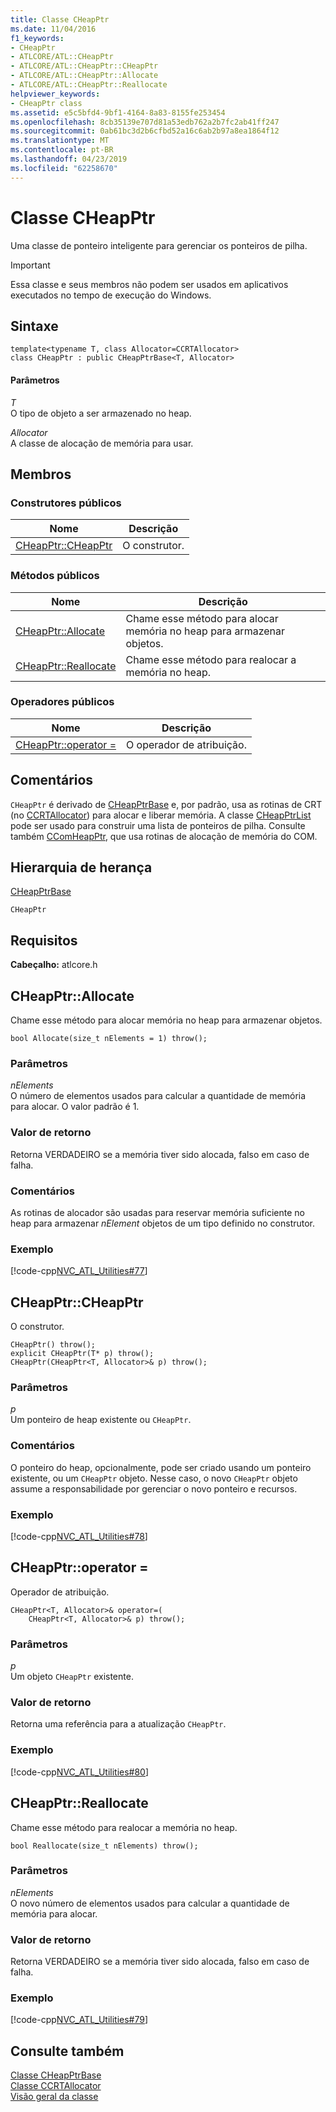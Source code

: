 ```yaml
---
title: Classe CHeapPtr
ms.date: 11/04/2016
f1_keywords:
- CHeapPtr
- ATLCORE/ATL::CHeapPtr
- ATLCORE/ATL::CHeapPtr::CHeapPtr
- ATLCORE/ATL::CHeapPtr::Allocate
- ATLCORE/ATL::CHeapPtr::Reallocate
helpviewer_keywords:
- CHeapPtr class
ms.assetid: e5c5bfd4-9bf1-4164-8a83-8155fe253454
ms.openlocfilehash: 8cb35139e707d81a53edb762a2b7fc2ab41ff247
ms.sourcegitcommit: 0ab61bc3d2b6cfbd52a16c6ab2b97a8ea1864f12
ms.translationtype: MT
ms.contentlocale: pt-BR
ms.lasthandoff: 04/23/2019
ms.locfileid: "62258670"
---
```

# <a name="cheapptr-class"></a>Classe CHeapPtr

Uma classe de ponteiro inteligente para gerenciar os ponteiros de pilha.

> [!IMPORTANT]
>  Essa classe e seus membros não podem ser usados em aplicativos executados no tempo de execução do Windows.

## <a name="syntax"></a>Sintaxe

```
template<typename T, class Allocator=CCRTAllocator>
class CHeapPtr : public CHeapPtrBase<T, Allocator>
```

#### <a name="parameters"></a>Parâmetros

*T*<br/>
O tipo de objeto a ser armazenado no heap.

*Allocator*<br/>
A classe de alocação de memória para usar.

## <a name="members"></a>Membros

### <a name="public-constructors"></a>Construtores públicos

|Nome|Descrição|
|----------|-----------------|
|[CHeapPtr::CHeapPtr](#cheapptr)|O construtor.|

### <a name="public-methods"></a>Métodos públicos

|Nome|Descrição|
|----------|-----------------|
|[CHeapPtr::Allocate](#allocate)|Chame esse método para alocar memória no heap para armazenar objetos.|
|[CHeapPtr::Reallocate](#reallocate)|Chame esse método para realocar a memória no heap.|

### <a name="public-operators"></a>Operadores públicos

|Nome|Descrição|
|----------|-----------------|
|[CHeapPtr::operator =](#operator_eq)|O operador de atribuição.|

## <a name="remarks"></a>Comentários

`CHeapPtr` é derivado de [CHeapPtrBase](../../atl/reference/cheapptrbase-class.md) e, por padrão, usa as rotinas de CRT (no [CCRTAllocator](../../atl/reference/ccrtallocator-class.md)) para alocar e liberar memória. A classe [CHeapPtrList](../../atl/reference/cheapptrlist-class.md) pode ser usado para construir uma lista de ponteiros de pilha. Consulte também [CComHeapPtr](../../atl/reference/ccomheapptr-class.md), que usa rotinas de alocação de memória do COM.

## <a name="inheritance-hierarchy"></a>Hierarquia de herança

[CHeapPtrBase](../../atl/reference/cheapptrbase-class.md)

`CHeapPtr`

## <a name="requirements"></a>Requisitos

**Cabeçalho:** atlcore.h

##  <a name="allocate"></a>  CHeapPtr::Allocate

Chame esse método para alocar memória no heap para armazenar objetos.

```
bool Allocate(size_t nElements = 1) throw();
```

### <a name="parameters"></a>Parâmetros

*nElements*<br/>
O número de elementos usados para calcular a quantidade de memória para alocar. O valor padrão é 1.

### <a name="return-value"></a>Valor de retorno

Retorna VERDADEIRO se a memória tiver sido alocada, falso em caso de falha.

### <a name="remarks"></a>Comentários

As rotinas de alocador são usadas para reservar memória suficiente no heap para armazenar *nElement* objetos de um tipo definido no construtor.

### <a name="example"></a>Exemplo

[!code-cpp[NVC_ATL_Utilities#77](../../atl/codesnippet/cpp/cheapptr-class_1.cpp)]

##  <a name="cheapptr"></a>  CHeapPtr::CHeapPtr

O construtor.

```
CHeapPtr() throw();
explicit CHeapPtr(T* p) throw();
CHeapPtr(CHeapPtr<T, Allocator>& p) throw();
```

### <a name="parameters"></a>Parâmetros

*p*<br/>
Um ponteiro de heap existente ou `CHeapPtr`.

### <a name="remarks"></a>Comentários

O ponteiro do heap, opcionalmente, pode ser criado usando um ponteiro existente, ou um `CHeapPtr` objeto. Nesse caso, o novo `CHeapPtr` objeto assume a responsabilidade por gerenciar o novo ponteiro e recursos.

### <a name="example"></a>Exemplo

[!code-cpp[NVC_ATL_Utilities#78](../../atl/codesnippet/cpp/cheapptr-class_2.cpp)]

##  <a name="operator_eq"></a>  CHeapPtr::operator =

Operador de atribuição.

```
CHeapPtr<T, Allocator>& operator=(
    CHeapPtr<T, Allocator>& p) throw();
```

### <a name="parameters"></a>Parâmetros

*p*<br/>
Um objeto `CHeapPtr` existente.

### <a name="return-value"></a>Valor de retorno

Retorna uma referência para a atualização `CHeapPtr`.

### <a name="example"></a>Exemplo

[!code-cpp[NVC_ATL_Utilities#80](../../atl/codesnippet/cpp/cheapptr-class_3.cpp)]

##  <a name="reallocate"></a>  CHeapPtr::Reallocate

Chame esse método para realocar a memória no heap.

```
bool Reallocate(size_t nElements) throw();
```

### <a name="parameters"></a>Parâmetros

*nElements*<br/>
O novo número de elementos usados para calcular a quantidade de memória para alocar.

### <a name="return-value"></a>Valor de retorno

Retorna VERDADEIRO se a memória tiver sido alocada, falso em caso de falha.

### <a name="example"></a>Exemplo

[!code-cpp[NVC_ATL_Utilities#79](../../atl/codesnippet/cpp/cheapptr-class_4.cpp)]

## <a name="see-also"></a>Consulte também

[Classe CHeapPtrBase](../../atl/reference/cheapptrbase-class.md)<br/>
[Classe CCRTAllocator](../../atl/reference/ccrtallocator-class.md)<br/>
[Visão geral da classe](../../atl/atl-class-overview.md)
